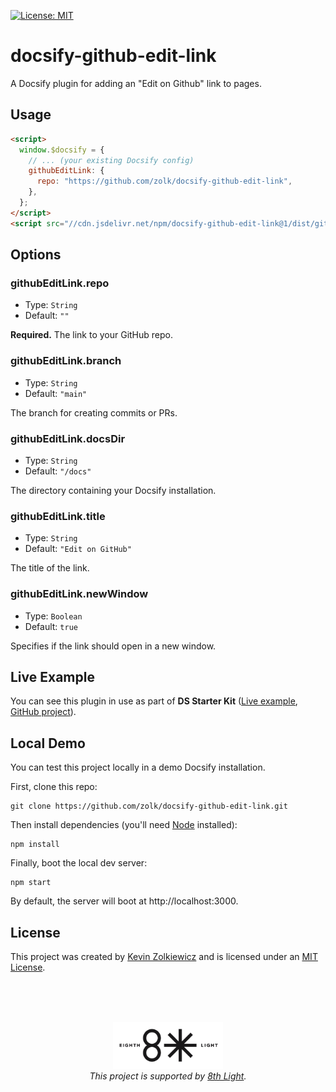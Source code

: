 [![License: MIT](https://img.shields.io/badge/License-MIT-yellow.svg)](https://opensource.org/licenses/MIT)

# docsify-github-edit-link

A Docsify plugin for adding an "Edit on Github" link to pages.

## Usage

```html
<script>
  window.$docsify = {
    // ... (your existing Docsify config)
    githubEditLink: {
      repo: "https://github.com/zolk/docsify-github-edit-link",
    },
  };
</script>
<script src="//cdn.jsdelivr.net/npm/docsify-github-edit-link@1/dist/github-edit-link.min.js"></script>
```

## Options

### githubEditLink.repo

- Type: `String`
- Default: `""`

**Required.** The link to your GitHub repo.

### githubEditLink.branch

- Type: `String`
- Default: `"main"`

The branch for creating commits or PRs.

### githubEditLink.docsDir

- Type: `String`
- Default: `"/docs"`

The directory containing your Docsify installation.

### githubEditLink.title

- Type: `String`
- Default: `"Edit on GitHub"`

The title of the link.

### githubEditLink.newWindow

- Type: `Boolean`
- Default: `true`

Specifies if the link should open in a new window.

## Live Example

You can see this plugin in use as part of **DS Starter Kit** ([Live example](https://ds-starter-kit.vercel.app), [GitHub project](https://github.com/zolk/ds-starter-kit)).

## Local Demo

You can test this project locally in a demo Docsify installation.

First, clone this repo:

```
git clone https://github.com/zolk/docsify-github-edit-link.git
```

Then install dependencies (you'll need [Node](https://nodejs.org/en/download/package-manager/) installed):

```
npm install
```

Finally, boot the local dev server:

```
npm start
```

By default, the server will boot at http://localhost:3000.

## License

This project was created by [Kevin Zolkiewicz](http://zolk.com) and is licensed
under an [MIT License](./LICENSE.md).

<br><br><br>

<p align="center"><a href="https://8thlight.com"><img src="./8l.png" height="75" alt="" /></a><br><i>This project is supported by <a href="https://8thlight.com">8th Light</a>.</i></p>
